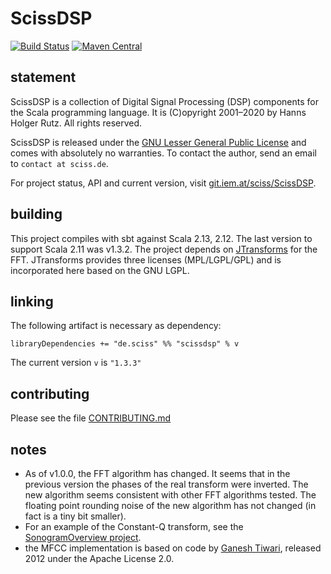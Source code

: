 # ScissDSP

[![Build Status](https://travis-ci.org/Sciss/ScissDSP.svg?branch=main)](https://travis-ci.org/Sciss/ScissDSP)
[![Maven Central](https://maven-badges.herokuapp.com/maven-central/de.sciss/scissdsp_2.13/badge.svg)](https://maven-badges.herokuapp.com/maven-central/de.sciss/scissdsp_2.13)

## statement

ScissDSP is a collection of Digital Signal Processing (DSP) components for the Scala programming language. It
is (C)opyright 2001&ndash;2020 by Hanns Holger Rutz. All rights reserved.

ScissDSP is released under the [GNU Lesser General Public License](https://git.iem.at/sciss/ScissDSP/raw/main/LICENSE)
and comes with absolutely no warranties. To contact the author, send an email to `contact at sciss.de`.

For project status, API and current version, visit [git.iem.at/sciss/ScissDSP](https://git.iem.at/sciss/ScissDSP).

## building

This project compiles with sbt against Scala 2.13, 2.12. The last version to support Scala 2.11 was v1.3.2.
The project depends
on [JTransforms](https://sites.google.com/site/piotrwendykier/software/jtransforms) for the FFT. JTransforms provides 
three licenses (MPL/LGPL/GPL) and is incorporated here based on the GNU LGPL.

## linking

The following artifact is necessary as dependency:

    libraryDependencies += "de.sciss" %% "scissdsp" % v

The current version `v` is `"1.3.3"`

## contributing

Please see the file [CONTRIBUTING.md](CONTRIBUTING.md)

## notes

- As of v1.0.0, the FFT algorithm has changed. It seems that in the previous version the phases of the real transform were inverted. The new algorithm seems consistent with other FFT algorithms tested. The floating point rounding noise of the new algorithm has not changed (in fact is a tiny bit smaller).
- For an example of the Constant-Q transform, see the [SonogramOverview project](https://git.iem.at/sciss/SonogramOverview).
- the MFCC implementation is based on code by [Ganesh Tiwari](https://code.google.com/p/speech-recognition-java-hidden-markov-model-vq-mfcc/), released 2012 under the Apache License 2.0. 
